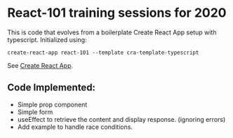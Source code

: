 # React-101 training sessions for 2020

This is code that evolves from a boilerplate Create React App setup with typescript.
Initialized using:

```
create-react-app react-101 --template cra-template-typescript
```

See [Create React App](https://github.com/facebook/create-react-app).

## Code Implemented:

* Simple prop component
* Simple form
* useEffect to retrieve the content and display response. (ignoring errors)
* Add example to handle race conditions.
